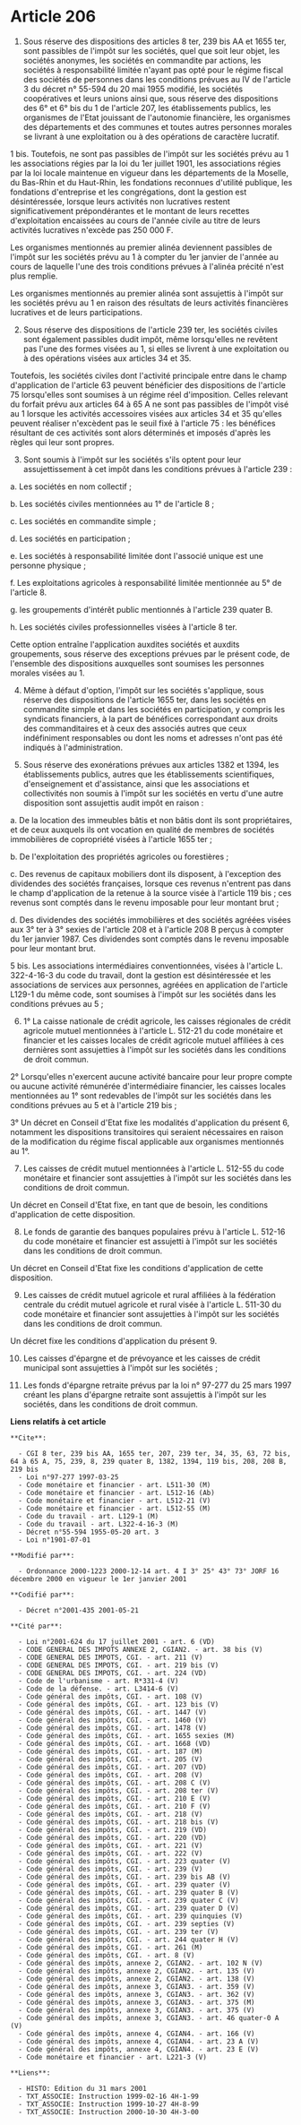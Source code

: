 # Article 206

1. Sous réserve des dispositions des articles 8 ter, 239 bis AA et 1655 ter, sont passibles de l'impôt sur les sociétés, quel
que soit leur objet, les sociétés anonymes, les sociétés en commandite par actions, les sociétés à responsabilité limitée
n'ayant pas opté pour le régime fiscal des sociétés de personnes dans les conditions prévues au IV de l'article 3 du décret
n° 55-594 du 20 mai 1955 modifié, les sociétés coopératives et leurs unions ainsi que, sous réserve des dispositions des 6°
et 6° bis du 1 de l'article 207, les établissements publics, les organismes de l'Etat jouissant de l'autonomie financière,
les organismes des départements et des communes et toutes autres personnes morales se livrant à une exploitation ou à des
opérations de caractère lucratif.

1 bis. Toutefois, ne sont pas passibles de l'impôt sur les sociétés prévu au 1 les associations régies par la loi du 1er
juillet 1901, les associations régies par la loi locale maintenue en vigueur dans les départements de la Moselle, du Bas-Rhin
et du Haut-Rhin, les fondations reconnues d'utilité publique, les fondations d'entreprise et les congrégations, dont la
gestion est désintéressée, lorsque leurs activités non lucratives restent significativement prépondérantes et le montant de
leurs recettes d'exploitation encaissées au cours de l'année civile au titre de leurs activités lucratives n'excède pas 250
000 F.

Les organismes mentionnés au premier alinéa deviennent passibles de l'impôt sur les sociétés prévu au 1 à compter du 1er
janvier de l'année au cours de laquelle l'une des trois conditions prévues à l'alinéa précité n'est plus remplie.

Les organismes mentionnés au premier alinéa sont assujettis à l'impôt sur les sociétés prévu au 1 en raison des résultats de
leurs activités financières lucratives et de leurs participations.

2. Sous réserve des dispositions de l'article 239 ter, les sociétés civiles sont également passibles dudit impôt, même
lorsqu'elles ne revêtent pas l'une des formes visées au 1, si elles se livrent à une exploitation ou à des opérations visées
aux articles 34 et 35.

Toutefois, les sociétés civiles dont l'activité principale entre dans le champ d'application de l'article 63 peuvent
bénéficier des dispositions de l'article 75 lorsqu'elles sont soumises à un régime réel d'imposition. Celles relevant du
forfait prévu aux articles 64 à 65 A ne sont pas passibles de l'impôt visé au 1 lorsque les activités accessoires visées aux
articles 34 et 35 qu'elles peuvent réaliser n'excèdent pas le seuil fixé à l'article 75 : les bénéfices résultant de ces
activités sont alors déterminés et imposés d'après les règles qui leur sont propres.

3. Sont soumis à l'impôt sur les sociétés s'ils optent pour leur assujettissement à cet impôt dans les conditions prévues à
l'article 239 :

a. Les sociétés en nom collectif ;

b. Les sociétés civiles mentionnées au 1° de l'article 8 ;

c. Les sociétés en commandite simple ;

d. Les sociétés en participation ;

e. Les sociétés à responsabilité limitée dont l'associé unique est une personne physique ;

f. Les exploitations agricoles à responsabilité limitée mentionnée au 5° de l'article 8.

g. les groupements d'intérêt public mentionnés à l'article 239 quater B.

h. Les sociétés civiles professionnelles visées à l'article 8 ter.

Cette option entraîne l'application auxdites sociétés et auxdits groupements, sous réserve des exceptions prévues par le
présent code, de l'ensemble des dispositions auxquelles sont soumises les personnes morales visées au 1.

4. Même à défaut d'option, l'impôt sur les sociétés s'applique, sous réserve des dispositions de l'article 1655 ter, dans les
sociétés en commandite simple et dans les sociétés en participation, y compris les syndicats financiers, à la part de
bénéfices correspondant aux droits des commanditaires et à ceux des associés autres que ceux indéfiniment responsables ou
dont les noms et adresses n'ont pas été indiqués à l'administration.

5. Sous réserve des exonérations prévues aux articles 1382 et 1394, les établissements publics, autres que les établissements
scientifiques, d'enseignement et d'assistance, ainsi que les associations et collectivités non soumis à l'impôt sur les
sociétés en vertu d'une autre disposition sont assujettis audit impôt en raison :

a. De la location des immeubles bâtis et non bâtis dont ils sont propriétaires, et de ceux auxquels ils ont vocation en
qualité de membres de sociétés immobilières de copropriété visées à l'article 1655 ter ;

b. De l'exploitation des propriétés agricoles ou forestières ;

c. Des revenus de capitaux mobiliers dont ils disposent, à l'exception des dividendes des sociétés françaises, lorsque ces
revenus n'entrent pas dans le champ d'application de la retenue à la source visée à l'article 119 bis ; ces revenus sont
comptés dans le revenu imposable pour leur montant brut ;

d. Des dividendes des sociétés immobilières et des sociétés agréées visées aux 3° ter à 3° sexies de l'article 208 et à
l'article 208 B perçus à compter du 1er janvier 1987. Ces dividendes sont comptés dans le revenu imposable pour leur montant
brut.

5 bis. Les associations intermédiaires conventionnées, visées à l'article L. 322-4-16-3 du code du travail, dont la gestion
est désintéressée et les associations de services aux personnes, agréées en application de l'article L129-1 du même code,
sont soumises à l'impôt sur les sociétés dans les conditions prévues au 5 ;

6. 1° La caisse nationale de crédit agricole, les caisses régionales de crédit agricole mutuel mentionnées à l'article L.
512-21 du code monétaire et financier et les caisses locales de crédit agricole mutuel affiliées à ces dernières sont
assujetties à l'impôt sur les sociétés dans les conditions de droit commun.

2° Lorsqu'elles n'exercent aucune activité bancaire pour leur propre compte ou aucune activité rémunérée d'intermédiaire
financier, les caisses locales mentionnées au 1° sont redevables de l'impôt sur les sociétés dans les conditions prévues au 5
et à l'article 219 bis ;

3° Un décret en Conseil d'Etat fixe les modalités d'application du présent 6, notamment les dispositions transitoires qui
seraient nécessaires en raison de la modification du régime fiscal applicable aux organismes mentionnés au 1°.

7. Les caisses de crédit mutuel mentionnées à l'article L. 512-55 du code monétaire et financier sont assujetties à l'impôt
sur les sociétés dans les conditions de droit commun.

Un décret en Conseil d'Etat fixe, en tant que de besoin, les conditions d'application de cette disposition.

8. Le fonds de garantie des banques populaires prévu à l'article L. 512-16 du code monétaire et financier est assujetti à
l'impôt sur les sociétés dans les conditions de droit commun.

Un décret en Conseil d'Etat fixe les conditions d'application de cette disposition.

9. Les caisses de crédit mutuel agricole et rural affiliées à la fédération centrale du crédit mutuel agricole et rural visée
à l'article L. 511-30 du code monétaire et financier sont assujetties à l'impôt sur les sociétés dans les conditions de droit
commun.

Un décret fixe les conditions d'application du présent 9.

10. Les caisses d'épargne et de prévoyance et les caisses de crédit municipal sont assujetties à l'impôt sur les sociétés ;

11. Les fonds d'épargne retraite prévus par la loi n° 97-277 du 25 mars 1997 créant les plans d'épargne retraite sont
assujettis à l'impôt sur les sociétés, dans les conditions de droit commun.

**Liens relatifs à cet article**

	**Cite**:

	  - CGI 8 ter, 239 bis AA, 1655 ter, 207, 239 ter, 34, 35, 63, 72 bis, 64 à 65 A, 75, 239, 8, 239 quater B, 1382, 1394, 119 bis, 208, 208 B, 219 bis
	  - Loi n°97-277 1997-03-25
	  - Code monétaire et financier - art. L511-30 (M)
	  - Code monétaire et financier - art. L512-16 (Ab)
	  - Code monétaire et financier - art. L512-21 (V)
	  - Code monétaire et financier - art. L512-55 (M)
	  - Code du travail - art. L129-1 (M)
	  - Code du travail - art. L322-4-16-3 (M)
	  - Décret n°55-594 1955-05-20 art. 3
	  - Loi n°1901-07-01

	**Modifié par**:

	  - Ordonnance 2000-1223 2000-12-14 art. 4 I 3° 25° 43° 73° JORF 16 décembre 2000 en vigueur le 1er janvier 2001

	**Codifié par**:

	  - Décret n°2001-435 2001-05-21

	**Cité par**:

	  - Loi n°2001-624 du 17 juillet 2001 - art. 6 (VD)
	  - CODE GENERAL DES IMPOTS ANNEXE 2, CGIAN2. - art. 38 bis (V)
	  - CODE GENERAL DES IMPOTS, CGI. - art. 211 (V)
	  - CODE GENERAL DES IMPOTS, CGI. - art. 219 bis (V)
	  - CODE GENERAL DES IMPOTS, CGI. - art. 224 (VD)
	  - Code de l'urbanisme - art. R*331-4 (V)
	  - Code de la défense. - art. L3414-6 (V)
	  - Code général des impôts, CGI. - art. 108 (V)
	  - Code général des impôts, CGI. - art. 123 bis (V)
	  - Code général des impôts, CGI. - art. 1447 (V)
	  - Code général des impôts, CGI. - art. 1460 (V)
	  - Code général des impôts, CGI. - art. 1478 (V)
	  - Code général des impôts, CGI. - art. 1655 sexies (M)
	  - Code général des impôts, CGI. - art. 1668 (VD)
	  - Code général des impôts, CGI. - art. 187 (M)
	  - Code général des impôts, CGI. - art. 205 (V)
	  - Code général des impôts, CGI. - art. 207 (VD)
	  - Code général des impôts, CGI. - art. 208 (V)
	  - Code général des impôts, CGI. - art. 208 C (V)
	  - Code général des impôts, CGI. - art. 208 ter (V)
	  - Code général des impôts, CGI. - art. 210 E (V)
	  - Code général des impôts, CGI. - art. 210 F (V)
	  - Code général des impôts, CGI. - art. 218 (V)
	  - Code général des impôts, CGI. - art. 218 bis (V)
	  - Code général des impôts, CGI. - art. 219 (VD)
	  - Code général des impôts, CGI. - art. 220 (VD)
	  - Code général des impôts, CGI. - art. 221 (V)
	  - Code général des impôts, CGI. - art. 222 (V)
	  - Code général des impôts, CGI. - art. 223 quater (V)
	  - Code général des impôts, CGI. - art. 239 (V)
	  - Code général des impôts, CGI. - art. 239 bis AB (V)
	  - Code général des impôts, CGI. - art. 239 quater (V)
	  - Code général des impôts, CGI. - art. 239 quater B (V)
	  - Code général des impôts, CGI. - art. 239 quater C (V)
	  - Code général des impôts, CGI. - art. 239 quater D (V)
	  - Code général des impôts, CGI. - art. 239 quinquies (V)
	  - Code général des impôts, CGI. - art. 239 septies (V)
	  - Code général des impôts, CGI. - art. 239 ter (V)
	  - Code général des impôts, CGI. - art. 244 quater H (V)
	  - Code général des impôts, CGI. - art. 261 (M)
	  - Code général des impôts, CGI. - art. 8 (V)
	  - Code général des impôts, annexe 2, CGIAN2. - art. 102 N (V)
	  - Code général des impôts, annexe 2, CGIAN2. - art. 135 (V)
	  - Code général des impôts, annexe 2, CGIAN2. - art. 138 (V)
	  - Code général des impôts, annexe 3, CGIAN3. - art. 359 (V)
	  - Code général des impôts, annexe 3, CGIAN3. - art. 362 (V)
	  - Code général des impôts, annexe 3, CGIAN3. - art. 375 (M)
	  - Code général des impôts, annexe 3, CGIAN3. - art. 375 (V)
	  - Code général des impôts, annexe 3, CGIAN3. - art. 46 quater-0 A (V)
	  - Code général des impôts, annexe 4, CGIAN4. - art. 166 (V)
	  - Code général des impôts, annexe 4, CGIAN4. - art. 23 A (V)
	  - Code général des impôts, annexe 4, CGIAN4. - art. 23 E (V)
	  - Code monétaire et financier - art. L221-3 (V)

	**Liens**:

	  - HISTO: Edition du 31 mars 2001
	  - TXT_ASSOCIE: Instruction 1999-02-16 4H-1-99
	  - TXT_ASSOCIE: Instruction 1999-10-27 4H-8-99
	  - TXT_ASSOCIE: Instruction 2000-10-30 4H-3-00
